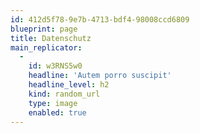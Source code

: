 ```yaml
---
id: 412d5f78-9e7b-4713-bdf4-98008ccd6809
blueprint: page
title: Datenschutz
main_replicator:
  -
    id: w3RNS5w0
    headline: 'Autem porro suscipit'
    headline_level: h2
    kind: random_url
    type: image
    enabled: true
---
```

